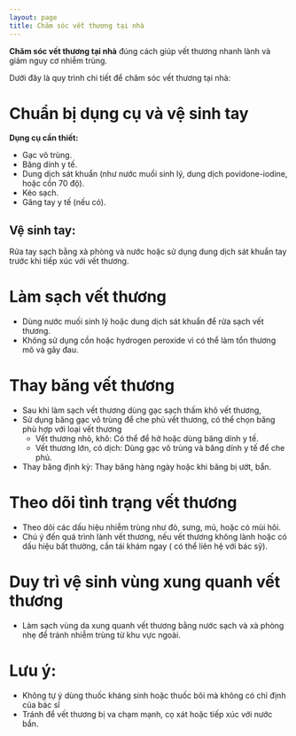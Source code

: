 ```yaml
---
layout: page
title: Chăm sóc vết thương tại nhà
---
```


**Chăm sóc vết thương tại nhà** đúng cách giúp vết thương nhanh lành và giảm nguy cơ nhiễm trùng.

Dưới đây là quy trình chi tiết để chăm sóc vết thương tại nhà:

# Chuẩn bị dụng cụ và vệ sinh tay
**Dụng cụ cần thiết:**
- Gạc vô trùng.
- Băng dính y tế.
- Dung dịch sát khuẩn (như nước muối sinh lý, dung dịch povidone-iodine, hoặc cồn 70 độ).
- Kéo sạch.
- Găng tay y tế (nếu có).

## Vệ sinh tay: 
Rửa tay sạch bằng xà phòng và nước hoặc sử dụng dung dịch sát khuẩn tay trước khi tiếp xúc với vết thương.

# Làm sạch vết thương
- Dùng nước muối sinh lý hoặc dung dịch sát khuẩn để rửa sạch vết thương.
- Không sử dụng cồn hoặc hydrogen peroxide vì có thể làm tổn thương mô và gây đau.

# Thay băng vết thương
- Sau khi làm sạch vết thương dùng gạc sạch thấm khô vết thương, 
- Sử dụng băng gạc vô trùng để che phủ vết thương, có thể chọn băng phù hợp với loại vết thương 
    + Vết thương nhỏ, khô: Có thể để hở hoặc dùng băng dính y tế.
    + Vết thương lớn, có dịch: Dùng gạc vô trùng và băng dính y tế để che phủ.
- Thay băng định kỳ: Thay băng hàng ngày hoặc khi băng bị ướt, bẩn.
# Theo dõi tình trạng vết thương
- Theo dõi các dấu hiệu nhiễm trùng như đỏ, sưng, mủ, hoặc có mùi hôi. 
- Chú ý đến quá trình lành vết thương, nếu vết thương không lành hoặc có dấu hiệu bất thường, cần tái khám ngay ( có thể liên hệ với bác sỹ).

# Duy trì vệ sinh vùng xung quanh vết thương
- Làm sạch vùng da xung quanh vết thương bằng nước sạch và xà phòng nhẹ để tránh nhiễm trùng từ khu vực ngoài.
  
# Lưu ý:
- Không tự ý dùng thuốc kháng sinh hoặc thuốc bôi mà không có chỉ định của bác sĩ 
- Tránh để vết thương bị va chạm mạnh, cọ xát hoặc tiếp xúc với nước bẩn.




